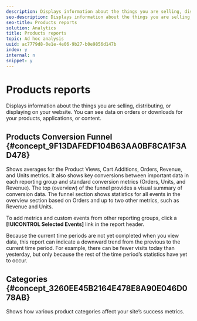 ```yaml
---
description: Displays information about the things you are selling, distributing, or displaying on your website. You can see data on orders or downloads for your products, applications, or content.
seo-description: Displays information about the things you are selling, distributing, or displaying on your website. You can see data on orders or downloads for your products, applications, or content.
seo-title: Products reports
solution: Analytics
title: Products reports
topic: Ad hoc analysis
uuid: ac7779d8-0e1e-4e06-9b27-b0e9856d147b
index: y
internal: n
snippet: y
---
```


# Products reports

Displays information about the things you are selling, distributing, or displaying on your website. You can see data on orders or downloads for your products, applications, or content.

## Products Conversion Funnel {#concept_9F13DAFEDF104B63AA0BF8CA1F3AD478}

Shows averages for the Product Views, Cart Additions, Orders, Revenue, and Units metrics. It also shows key conversions between important data in each reporting group and standard conversion metrics (Orders, Units, and Revenue). The top (overview) of the funnel provides a visual summary of conversion data. The funnel section shows statistics for all events in the overview section based on Orders and up to two other metrics, such as Revenue and Units.

<!-- 

c_reports_products_conv_funnel.xml

 -->

To add metrics and custom events from other reporting groups, click a **[!UICONTROL Selected Events]** link in the report header.

Because the current time periods are not yet completed when you view data, this report can indicate a downward trend from the previous to the current time period. For example, there can be fewer visits today than yesterday, but only because the rest of the time period’s statistics have yet to occur. 

## Categories {#concept_3260EE45B2164E478E8A90E046D078AB}

<!-- 

c_reports_categories.xml

 -->

Shows how various product categories affect your site’s success metrics. 
